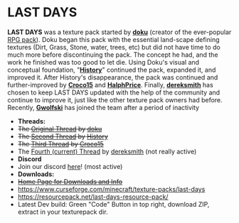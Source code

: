 LAST DAYS
=========
**LAST DAYS** was a texture pack started by **[doku](http://www.minecraftforum.net/user/14329-)** (creator of the ever-popular [RPG pack](http://www.minecraftforum.net/topic/513093-)).  Doku began this pack with the essential land-scape defining textures (Dirt, Grass, Stone, water, trees, etc) but did not have time to do much more before discontinuing the pack.  The concept he had, and the work he finished was too good to let die.  Using Doku's visual and conceptual foundation, "**[History](http://www.minecraftforum.net/user/53403-)**" continued the pack, expanded it, and improved it.  After History's disappearance, the pack was continued and further-improved by **[Croco15](http://www.minecraftforum.net/user/158674-)** and **[HalphPrice](http://www.minecraftforum.net/user/249941-)**.  Finally, **[dereksmith](http://www.minecraftforum.net/user/98378-)** has chosen to keep LAST DAYS updated with the help of the community and continue to improve it, just like the other texture pack owners had before. Recently, **[Gwolfski](https://www.minecraftforum.net/members/Gwilk)** has joined the team after a period of inactivity 

* **Threads:**
 * ~~The [Original Thread](http://www.minecraftforum.net/topic/30422-) by [doku](http://www.minecraftforum.net/user/14329-)~~
 * ~~The [Second Thread](http://www.minecraftforum.net/topic/126176-) by [History](http://www.minecraftforum.net/user/53403-)~~
 * ~~The [Third Thread](http://www.minecraftforum.net/topic/369814-) by [Croco15](http://www.minecraftforum.net/user/158674-)~~
 * The [Fourth (current) Thread](http://www.minecraftforum.net/topic/1059319-) by [dereksmith](http://www.minecraftforum.net/user/98378-) (not really active)
* **Discord**
 * Join our discord [here](https://discord.gg/QDXhjWx)! (most active)
* **Downloads:**
 * ~~[Home Page for Downloads and Info](https://krulunio.github.io/last_days/)~~
 * https://www.curseforge.com/minecraft/texture-packs/last-days
 * https://resourcepack.net/last-days-resource-pack/
 * Latest Dev build: Green "Code" Button in top right, download ZIP, extract in your texturepack dir.
 
